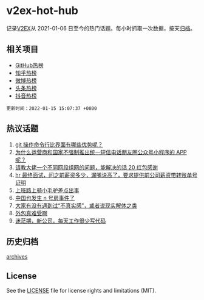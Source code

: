 # v2ex-hot-hub

 记录[V2EX](https://www.v2ex.com/)从 2021-01-06 日至今的热门话题。每小时抓取一次数据，按天[归档](archives)。
 
 ## 相关项目

- [GitHub热榜](https://github.com/lonnyzhang423/github-hot-hub)
- [知乎热榜](https://github.com/lonnyzhang423/zhihu-hot-hub)
- [微博热榜](https://github.com/lonnyzhang423/weibo-hot-hub)
- [头条热榜](https://github.com/lonnyzhang423/toutiao-hot-hub)
- [抖音热榜](https://github.com/lonnyzhang423/douyin-hot-hub)


 `更新时间：2022-01-15 15:07:37 +0800`

## 热议话题

1. [git 操作命令行比界面有哪些优势呢？](https://www.v2ex.com/t/828253)
1. [为什么运营商和国家不强制推出统一短信电话朋友圈公众号小程序的 APP 呢？](https://www.v2ex.com/t/828252)
1. [请教大佬一个不同网段组网的问题，能解决的话 20 红包感谢](https://www.v2ex.com/t/828251)
1. [hr 最终面试，问之前薪资多少，漏嘴说高了，要求提供前公司薪资带转账单号证明](https://www.v2ex.com/t/828271)
1. [上班路上骑小毛驴差点出事](https://www.v2ex.com/t/828376)
1. [中国也发生 n 号房事件了](https://www.v2ex.com/t/828400)
1. [大家有没有遇到过“不真实感”，或者说现实解体之类](https://www.v2ex.com/t/828356)
1. [外包真难受啊](https://www.v2ex.com/t/828275)
1. [迷茫期，新公司，每天工作很少写代码](https://www.v2ex.com/t/828303)

## 历史归档

[archives](archives)

## License

See the [LICENSE](LICENSE) file for license rights and limitations (MIT).
